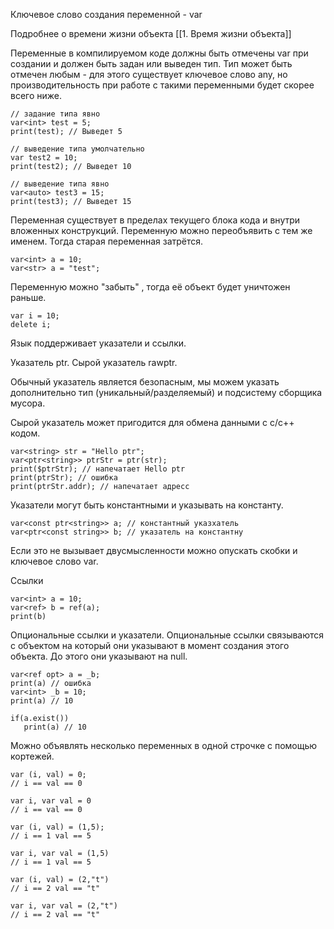 Ключевое слово создания переменной - var

Подробнее о времени жизни объекта [[1. Время жизни объекта]]

Переменные в компилируемом коде должны быть отмечены var при создании и должен быть задан или выведен тип. Тип может быть отмечен любым - для этого существует ключевое слово any, но производительность при работе с такими переменными будет скорее всего ниже.

```
// задание типа явно
var<int> test = 5;
print(test); // Выведет 5

// выведение типа умолчательно
var test2 = 10;
print(test2); // Выведет 10

// выведение типа явно
var<auto> test3 = 15;
print(test3); // Выведет 15
```

Переменная существует в пределах текущего блока кода и внутри вложенных конструкций.
Переменную можно переобъявить с тем же именем. Тогда старая переменная затрётся.

```
var<int> a = 10;
var<str> a = "test";
```

Переменную можно "забыть" , тогда её объект будет уничтожен раньше.

```
var i = 10;
delete i;
```


Язык поддерживает указатели и ссылки.

Указатель ptr. Сырой указатель rawptr.

Обычный указатель является безопасным, мы можем указать дополнительно тип (уникальный/разделяемый) и подсистему сборщика мусора.

Сырой указатель может пригодится для обмена данными с с/с++ кодом.

```
var<string> str = "Hello ptr";
var<ptr<string>> ptrStr = ptr(str);
print($ptrStr); // напечатает Hello ptr
print(ptrStr); // ошибка 
print(ptrStr.addr); // напечатает адресс
```

Указатели могут быть константными и указывать на константу.

```
var<const ptr<string>> a; // константный указхатель
var<ptr<const string>> b; // указатель на константну
```

Если это не вызывает двусмысленности можно опускать скобки и ключевое слово var.

Ссылки

```
var<int> a = 10;
var<ref> b = ref(a);
print(b)
```

Опциональные ссылки и указатели. Опциональные ссылки связываются с объектом на который они указывают в момент создания этого объекта. До этого они указывают на null.

```
var<ref opt> a = _b;
print(a) // ошибка
var<int> _b = 10;
print(a) // 10

if(a.exist())
   print(a) // 10
```


Можно объявлять несколько переменных в одной строчке с помощью кортежей.

```
var (i, val) = 0;
// i == val == 0

var i, var val = 0
// i == val == 0

var (i, val) = (1,5);
// i == 1 val == 5

var i, var val = (1,5)
// i == 1 val == 5

var (i, val) = (2,"t")
// i == 2 val == "t"

var i, var val = (2,"t")
// i == 2 val == "t"
```

  
